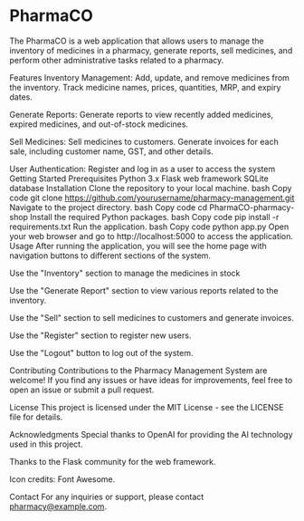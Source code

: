 # PharmaCO

The PharmaCO is a web application that allows users to manage the inventory of medicines in a pharmacy, generate reports, sell medicines, and perform other administrative tasks related to a pharmacy.

Features
Inventory Management: Add, update, and remove medicines from the inventory. Track medicine names, prices, quantities, MRP, and expiry dates.

Generate Reports: Generate reports to view recently added medicines, expired medicines, and out-of-stock medicines.

Sell Medicines: Sell medicines to customers. Generate invoices for each sale, including customer name, GST, and other details.

User Authentication: Register and log in as a user to access the system
Getting Started
Prerequisites
Python 3.x
Flask web framework
SQLite database
Installation
Clone the repository to your local machine.
bash
Copy code
git clone https://github.com/yourusername/pharmacy-management.git
Navigate to the project directory.
bash
Copy code
cd PharmaCO-pharmacy-shop
Install the required Python packages.
bash
Copy code
pip install -r requirements.txt
Run the application.
bash
Copy code
python app.py
Open your web browser and go to http://localhost:5000 to access the application.
Usage
After running the application, you will see the home page with navigation buttons to different sections of the system.

Use the "Inventory" section to manage the medicines in stock

Use the "Generate Report" section to view various reports related to the inventory.

Use the "Sell" section to sell medicines to customers and generate invoices.

Use the "Register" section to register new users.

Use the "Logout" button to log out of the system.

Contributing
Contributions to the Pharmacy Management System are welcome! If you find any issues or have ideas for improvements, feel free to open an issue or submit a pull request.

License
This project is licensed under the MIT License - see the LICENSE file for details.

Acknowledgments
Special thanks to OpenAI for providing the AI technology used in this project.

Thanks to the Flask community for the web framework.

Icon credits: Font Awesome.

Contact
For any inquiries or support, please contact pharmacy@example.com.

